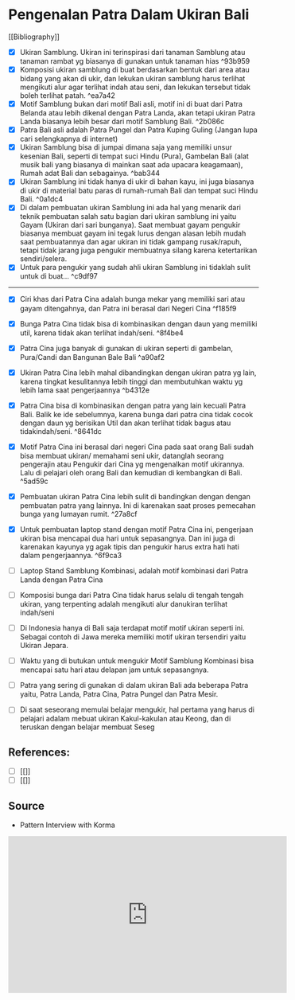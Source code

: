 # Pengenalan Patra Dalam Ukiran Bali
[[Bibliography]]

- [x] Ukiran Samblung. Ukiran ini terinspirasi dari tanaman Samblung atau tanaman rambat yg biasanya di gunakan untuk tanaman hias ^93b959
- [x] Komposisi ukiran samblung di buat berdasarkan bentuk dari area atau bidang yang akan di ukir, dan lekukan ukiran samblung harus terlihat mengikuti alur agar terlihat indah atau seni, dan lekukan tersebut tidak boleh terlihat patah. ^ea7a42
- [x] Motif Samblung bukan dari motif Bali asli, motif ini di buat dari Patra Belanda atau lebih dikenal dengan Patra Landa, akan tetapi ukiran Patra Landa biasanya lebih besar dari motif Samblung Bali. ^2b086c
- [x] Patra Bali asli adalah Patra Pungel dan Patra Kuping Guling (Jangan lupa cari selengkapnya di internet)
- [x] Ukiran Samblung bisa di jumpai dimana saja yang memiliki unsur kesenian Bali, seperti di tempat suci Hindu (Pura), Gambelan Bali (alat musik bali yang biasanya di mainkan saat ada upacara keagamaan), Rumah adat Bali dan sebagainya. ^bab344
- [x] Ukiran Samblung ini tidak hanya di ukir di bahan kayu, ini juga biasanya di ukir di material batu paras di rumah-rumah Bali dan tempat suci Hindu Bali. ^0a1dc4
- [x] Di dalam pembuatan ukiran Samblung ini ada hal yang menarik dari teknik pembuatan salah satu bagian dari ukiran samblung ini yaitu Gayam (Ukiran dari sari bunganya). Saat membuat gayam pengukir biasanya membuat gayam ini tegak lurus dengan alasan lebih mudah saat pembuatannya dan agar ukiran ini tidak gampang rusak/rapuh, tetapi tidak jarang juga pengukir membuatnya silang karena ketertarikan sendiri/selera.
- [x] Untuk para pengukir yang sudah ahli ukiran Samblung ini tidaklah sulit untuk di buat... ^c9df97
---

- [x] Ciri khas dari Patra Cina adalah bunga mekar yang memiliki sari atau gayam ditengahnya, dan Patra ini berasal dari Negeri Cina ^f185f9
- [x] Bunga Patra Cina tidak bisa di kombinasikan dengan daun yang memiliki util, karena tidak akan terlihat indah/seni. ^8f4be4
- [x] Patra Cina juga banyak di gunakan di ukiran seperti di gambelan, Pura/Candi dan Bangunan Bale Bali ^a90af2
- [x] Ukiran Patra Cina lebih mahal dibandingkan dengan ukiran patra yg lain, karena tingkat kesulitannya lebih tinggi dan membutuhkan waktu yg lebih lama saat pengerjaannya ^b4312e
- [x] Patra Cina bisa di kombinasikan dengan patra yang lain kecuali Patra Bali. Balik ke ide sebelumnya, karena bunga dari patra cina tidak cocok dengan daun yg berisikan Util dan akan terlihat tidak bagus atau tidakindah/seni. ^8641dc
- [x] Motif Patra Cina ini berasal dari negeri Cina pada saat orang Bali sudah bisa membuat ukiran/ memahami seni ukir, datanglah seorang pengerajin atau Pengukir dari Cina yg mengenalkan motif ukirannya. Lalu di pelajari oleh orang Bali dan kemudian di kembangkan di Bali. ^5ad59c
- [x] Pembuatan ukiran Patra Cina lebih sulit di bandingkan dengan dengan pembuatan patra yang lainnya. Ini di karenakan saat proses pemecahan bunga yang lumayan rumit. ^27a8cf
- [x] Untuk pembuatan laptop stand dengan motif Patra Cina ini, pengerjaan ukiran bisa mencapai dua hari untuk sepasangnya. Dan ini juga di karenakan kayunya yg agak tipis dan pengukir harus extra hati hati dalam pengerjaannya. ^6f9ca3
- [ ] Laptop Stand Samblung Kombinasi, adalah motif kombinasi dari Patra Landa dengan Patra Cina
- [ ] Komposisi bunga dari Patra Cina tidak harus selalu di tengah tengah ukiran, yang terpenting adalah mengikuti alur danukiran terlihat indah/seni
- [ ] Di Indonesia hanya di Bali saja terdapat motif motif ukiran seperti ini. Sebagai contoh di Jawa mereka memiliki motif ukiran tersendiri yaitu Ukiran Jepara.
- [ ] Waktu yang di butukan untuk mengukir Motif Samblung Kombinasi bisa mencapai satu hari atau delapan jam untuk sepasangnya.
- [ ] Patra yang sering di gunakan di dalam ukiran Bali ada beberapa Patra yaitu, Patra Landa, Patra Cina, Patra Pungel dan Patra Mesir.
- [ ] Di saat seseorang memulai belajar mengukir, hal pertama yang harus di pelajari adalam mebuat ukiran Kakul-kakulan atau Keong, dan di teruskan dengan belajar membuat Seseg




## References: 
- [ ] [[]]
- [ ] [[]]

## Source
- Pattern Interview with Korma 

<iframe width="560" height="315" src="https://www.youtube.com/embed/cxSTXL9P5nw" title="YouTube video player" frameborder="0" allow="accelerometer; autoplay; clipboard-write; encrypted-media; gyroscope; picture-in-picture" allowfullscreen></iframe>